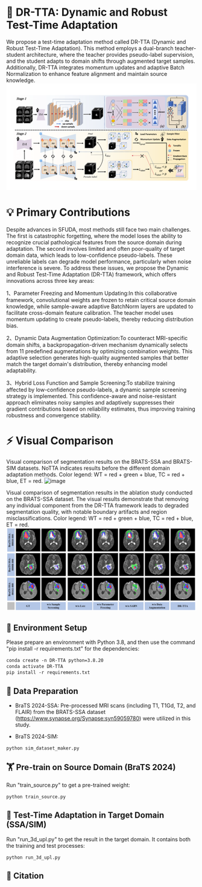 # 🧠 DR-TTA: Dynamic and Robust Test-Time Adaptation

We propose a test-time adaptation method called DR-TTA (Dynamic and Robust Test-Time Adaptation). This method employs a dual-branch teacher-student architecture, where the teacher provides pseudo-label supervision, and the student adapts to domain shifts through augmented target samples. Additionally, DR-TTA integrates momentum updates and adaptive Batch Normalization to enhance feature alignment and maintain source knowledge.
![image](img/model.png)



# 💡 Primary Contributions
Despite advances in SFUDA, most methods still face two main challenges. The first is catastrophic forgetting, where the model loses the ability to recognize crucial pathological features from the source domain during adaptation. The second involves limited and often poor-quality of target domain data, which leads to low-confidence pseudo-labels. These unreliable labels can degrade model performance, particularly when noise interference is severe. To address these issues, we propose the Dynamic and Robust Test-Time Adaptation (DR-TTA) framework, which offers innovations across three key areas:

1、Parameter Freezing and Momentum Updating:In this collaborative framework, convolutional weights are frozen to retain critical source domain knowledge, while sample-aware adaptive BatchNorm layers are updated to facilitate cross-domain feature calibration. The teacher model uses momentum updating to create pseudo-labels, thereby reducing distribution bias.

2、Dynamic Data Augmentation Optimization:To counteract MRI-specific domain shifts, a backpropagation-driven mechanism dynamically selects from 11 predefined augmentations by optimizing combination weights. This adaptive selection generates high-quality augmented samples that better match the target domain's distribution, thereby enhancing model adaptability.

3、Hybrid Loss Function and Sample Screening:To stabilize training affected by low-confidence pseudo-labels, a dynamic sample screening strategy is implemented. This confidence-aware and noise-resistant approach eliminates noisy samples and adaptively suppresses their gradient contributions based on reliability estimates, thus improving training robustness and convergence stability.


# ⚡ Visual Comparison
Visual comparison of segmentation results on the BRATS-SSA and BRATS-SIM datasets. NoTTA indicates results before the different domain adaptation methods. Color legend: WT = red + green + blue, TC = red + blue, ET = red.
![image](img/VIS.png)

Visual comparison of segmentation results in the ablation study conducted on the BRATS-SSA dataset. The visual results demonstrate that removing any individual component from the DR-TTA framework leads to degraded segmentation quality, with notable boundary artifacts and region misclassifications. Color legend: WT = red + green + blue, TC = red + blue, ET = red.
![image](img/VIS_ablation.png)

## 🔧 Environment Setup
Please prepare an environment with Python 3.8, and then use the command "pip install -r requirements.txt" for the dependencies:

```
conda create -n DR-TTA python=3.8.20
conda activate DR-TTA
pip install -r requirements.txt

```



## 📁 Data Preparation
- BraTS 2024-SSA:
Pre-processed MRI scans (including T1, T1Gd, T2, and FLAIR) from the BRATS-SSA dataset (https://www.synapse.org/Synapse:syn59059780) were utilized in this study.

- BraTS 2024-SIM:

```
python sim_dataset_maker.py

```


## 🏋️ Pre-train on Source Domain (BraTS 2024)
Run "train_source.py" to get a pre-trained weight:

```
python train_source.py

```


## 🧪 Test-Time Adaptation in Target Domain (SSA/SIM)
Run "run_3d_upl.py" to get the result in the target domain. It contains both the training and test processes:

```
python run_3d_upl.py

```



## 📝 Citation

```


```
